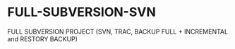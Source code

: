 # FULL-SUBVERSION-SVN
FULL SUBVERSION PROJECT (SVN, TRAC, BACKUP FULL + INCREMENTAL and RESTORY BACKUP)
